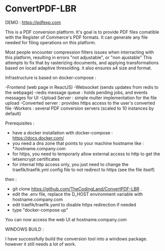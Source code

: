 # ConvertPDF-LBR

DEMO : https://pdfexp.com

This is a PDF conversion platform. 
It's goal is to provide PDF files comatible with the Register of Commerce's PDF formats.
It can generate any file needed for filing operations on this platform.

Most people encounter compression filters issues when interracting with this platform, resulting in errors "not adjustable", or "non ajustable"
This attempts to fix that by rasterizing documents, and applying transformations based on locad adaptive thresolding.
it also ensures a4 size and format.

Infrastructure is based on docker-compose :

-Frontend (web page in ReactJS)
-Websocket (sends updates from redis to the webpage)
-redis message queue : holds pending jobs, and events messages for UI
-Upload Server : simple multer implementation for the file upload
-Converted server : provides https access to the user's converted file
-Workers : several PDF conversion servers (scaled to 10 instances by default)

Prerequisites :
 - have a docker installation with docker-compose : https://docs.docker.com/
 - you need a dns zone that points to your machine hostname like : *.hostname.company.com
 - for https, you need to temporarly allow external access to http to get the letsencrypt certificates
 - for internal http access only, you just need to change the traefik/traefik.yml config file to not redirect to https (see the file itself)
 
then : 
- git clone https://github.com/TheCodingLand/ConvertPDF-LBR .
- edit the .env file, replace the D_HOST environment variable with hostname.company.com
- edit traefik/traefik.yaml to disable https redirection if needed
- type "docker-compose up"

You can now access the web UI at hostname.company.com



WINDOWS BUILD :

I have successfully build the conversion tool into a windows package. however it still needs a lot of work.



